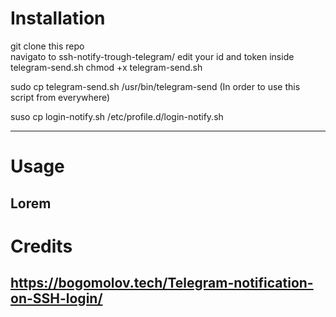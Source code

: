 # Installation
git clone this repo  
navigato to ssh-notify-trough-telegram/
edit your id and token inside telegram-send.sh
chmod +x telegram-send.sh

sudo cp telegram-send.sh /usr/bin/telegram-send
(In order to use this script from everywhere)

suso cp login-notify.sh /etc/profile.d/login-notify.sh

---
# Usage
Lorem
---
# Credits
https://bogomolov.tech/Telegram-notification-on-SSH-login/
---

